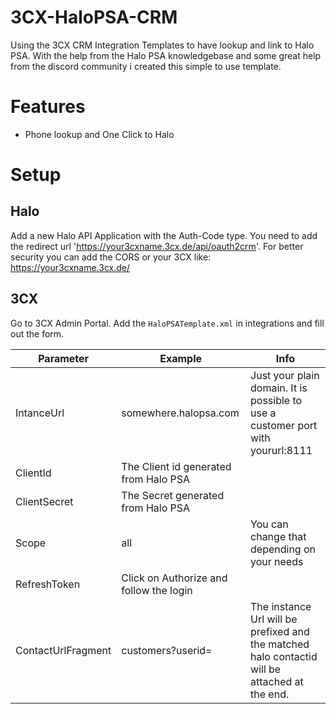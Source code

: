 # 3CX-HaloPSA-CRM

Using the 3CX CRM Integration Templates to have lookup and link to Halo PSA.
With the help from the Halo PSA knowledgebase and some great help from the discord community i created this simple to use template.

# Features

- Phone lookup and One Click to Halo

# Setup

## Halo

Add a new Halo API Application with the Auth-Code type.
You need to add the redirect url 'https://your3cxname.3cx.de/api/oauth2crm'.
For better security you can add the CORS or your 3CX like: https://your3cxname.3cx.de/

## 3CX

Go to 3CX Admin Portal. Add the `HaloPSATemplate.xml` in integrations and fill out the form.

| Parameter | Example | Info |
| - | - | - |
| IntanceUrl | somewhere.halopsa.com | Just your plain domain. It is possible to use a customer port with yoururl:8111 |
| ClientId | The Client id generated from Halo PSA |  |
| ClientSecret | The Secret generated from Halo PSA |  |
| Scope | all | You can change that depending on your needs |
| RefreshToken | Click on Authorize and follow the login |  |
| ContactUrlFragment | customers?userid= | The instance Url will be prefixed and the matched halo contactid will be attached at the end. |